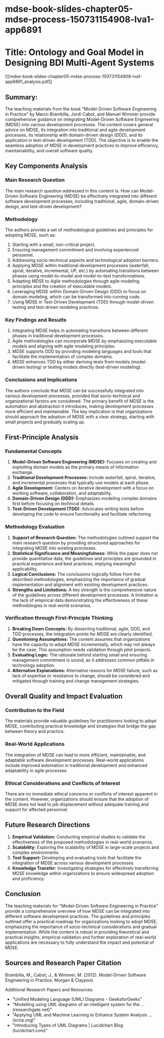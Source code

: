 # mdse-book-slides-chapter05-mdse-process-150731154908-lva1-app6891

# Title: Ontology and Goal Model in Designing BDI Multi-Agent Systems
![[mdse-book-slides-chapter05-mdse-process-150731154908-lva1-app6891_analysis.pdf]]

## Summary:
The teaching materials from the book "Model-Driven Software Engineering in Practice" by Marco Brambilla, Jordi Cabot, and Manuel Wimmer provide comprehensive guidance on integrating Model-Driven Software Engineering (MDSE) into various development processes. The content covers general advice on MDSE, its integration into traditional and agile development processes, its relationship with domain-driven design (DDD), and its application in test-driven development (TDD). The objective is to enable the seamless adoption of MDSE in development practices to improve efficiency, maintainability, and overall software quality.

## Key Components Analysis

### Main Research Question
The main research question addressed in this content is: How can Model-Driven Software Engineering (MDSE) be effectively integrated into different software development processes, including traditional, agile, domain-driven design, and test-driven development?

### Methodology
The authors provide a set of methodological guidelines and principles for adopting MDSE, such as:
1. Starting with a small, non-critical project.
2. Ensuring management commitment and involving experienced personnel.
3. Addressing socio-technical aspects and technological adoption barriers.
4. Applying MDSE within traditional development processes (waterfall, spiral, iterative, incremental, UP, etc.) by automating transitions between phases using model-to-model and model-to-text transformations.
5. Adapting MDSE to Agile methodologies through agile modeling principles and the creation of executable models.
6. Leveraging MDSE within Domain-Driven Design (DDD) to focus on domain modeling, which can be transformed into running code.
7. Using MDSE in Test-Driven Development (TDD) through model-driven testing and test-driven modeling practices.

### Key Findings and Results
1. Integrating MDSE helps in automating transitions between different phases in traditional development processes.
2. Agile methodologies can incorporate MDSE by emphasizing executable models and aligning with agile modeling principles.
3. MDSE supports DDD by providing modeling languages and tools that facilitate the implementation of complex domains.
4. MDSE enhances TDD by either deriving tests from models (model-driven testing) or testing models directly (test-driven modeling).

### Conclusions and Implications
The authors conclude that MDSE can be successfully integrated into various development processes, provided that socio-technical and organizational factors are considered. The primary benefit of MDSE is the automation and abstraction it introduces, making development processes more efficient and maintainable. The key implication is that organizations should approach the adoption of MDSE with a clear strategy, starting with small projects and gradually scaling up.

## First-Principle Analysis

### Fundamental Concepts
1. **Model-Driven Software Engineering (MDSE):** Focuses on creating and exploiting domain models as the primary means of information exchange.
2. **Traditional Development Processes:** Include waterfall, spiral, iterative, and incremental processes that typically use models at each phase.
3. **Agile Development:** Centers on iterative development with a focus on working software, collaboration, and adaptability.
4. **Domain-Driven Design (DDD):** Emphasizes modeling complex domains first before focusing on technical details.
5. **Test-Driven Development (TDD):** Advocates writing tests before developing the code to ensure functionality and facilitate refactoring.

### Methodology Evaluation
1. **Support of Research Question:** The methodologies outlined support the main research question by providing structured approaches for integrating MDSE into existing processes.
2. **Statistical Significance and Meaningfulness:** While the paper does not provide quantitative data, the guidelines and principles are grounded in practical experience and best practices, implying meaningful applicability.
3. **Logical Conclusions:** The conclusions logically follow from the described methodologies, emphasizing the importance of gradual implementation and alignment with existing development practices.
4. **Strengths and Limitations:** A key strength is the comprehensive nature of the guidelines across different development processes. A limitation is the lack of empirical data demonstrating the effectiveness of these methodologies in real-world scenarios.

### Verification through First-Principle Thinking
1. **Breaking Down Concepts:** By dissecting traditional, agile, DDD, and TDD processes, the integration points for MDSE are clearly identified.
2. **Questioning Assumptions:** The content assumes that organizations have the capacity to adopt MDSE incrementally, which may not always be the case. This assumption needs validation through pilot projects.
3. **Evaluating Logic:** The rationale behind starting small and ensuring management commitment is sound, as it addresses common pitfalls in technology adoption.
4. **Alternative Explanations:** Alternative reasons for MDSE failure, such as lack of expertise or resistance to change, should be considered and mitigated through training and change management strategies.

## Overall Quality and Impact Evaluation

### Contribution to the Field
The materials provide valuable guidelines for practitioners looking to adopt MDSE, contributing practical knowledge and strategies that bridge the gap between theory and practice.

### Real-World Applications
The integration of MDSE can lead to more efficient, maintainable, and adaptable software development processes. Real-world applications include improved automation in traditional development and enhanced adaptability in agile processes.

### Ethical Considerations and Conflicts of Interest
There are no immediate ethical concerns or conflicts of interest apparent in the content. However, organizations should ensure that the adoption of MDSE does not lead to job displacement without adequate training and support for affected personnel.

## Future Research Directions

1. **Empirical Validation:** Conducting empirical studies to validate the effectiveness of the proposed methodologies in real-world scenarios.
2. **Scalability:** Exploring the scalability of MDSE in large-scale projects and complex environments.
3. **Tool Support:** Developing and evaluating tools that facilitate the integration of MDSE across various development processes.
4. **Knowledge Transfer:** Investigating strategies for effectively transferring MDSE knowledge within organizations to ensure widespread adoption and proficiency.

## Conclusion
The teaching materials for "Model-Driven Software Engineering in Practice" provide a comprehensive overview of how MDSE can be integrated into different software development practices. The guidelines and principles outlined offer a practical roadmap for organizations looking to adopt MDSE, emphasizing the importance of socio-technical considerations and gradual implementation. While the content is robust in providing theoretical and practical insights, empirical validation and further exploration of real-world applications are necessary to fully understand the impact and potential of MDSE.

## Sources and Research Paper Citation
Brambilla, M., Cabot, J., & Wimmer, M. (2012). Model-Driven Software Engineering in Practice. Morgan & Claypool.

Additional Research Papers and Resources:
- "Unified Modeling Language (UML) Diagrams - GeeksforGeeks"
- "Modelling using UML diagrams of an intelligent system for the ... (researchgate.net)"
- "Applying UML and Machine Learning to Enhance System Analysis ... (scirp.org)"
- "Introducing Types of UML Diagrams | Lucidchart Blog (lucidchart.com)"